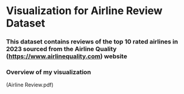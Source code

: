 # Visualization for Airline Review Dataset
### This dataset contains reviews of the top 10 rated airlines in 2023 sourced from the Airline Quality (https://www.airlinequality.com) website

### Overview of my visualization
(Airline Review.pdf)
